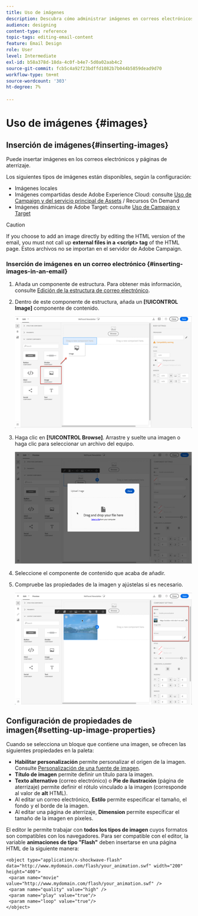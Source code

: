 ```yaml
---
title: Uso de imágenes
description: Descubra cómo administrar imágenes en correos electrónicos con el Diseñador de correo electrónico.
audience: designing
content-type: reference
topic-tags: editing-email-content
feature: Email Design
role: User
level: Intermediate
exl-id: b58a378d-18da-4c0f-b4e7-5d0a02aab4c2
source-git-commit: fcb5c4a92f23bdffd1082b7b044b5859dead9d70
workflow-type: tm+mt
source-wordcount: '303'
ht-degree: 7%

---
```


# Uso de imágenes {#images}

## Inserción de imágenes{#inserting-images}

Puede insertar imágenes en los correos electrónicos y páginas de aterrizaje.

Los siguientes tipos de imágenes están disponibles, según la configuración:

* Imágenes locales
* Imágenes compartidas desde Adobe Experience Cloud: consulte [Uso de Campaign y del servicio principal de Assets](../../integrating/using/working-with-campaign-and-assets-core-service.md) / Recursos On Demand
* Imágenes dinámicas de Adobe Target: consulte [Uso de Campaign y Target](../../integrating/using/about-campaign-target-integration.md)

>[!CAUTION]
>
>If you choose to add an image directly by editing the HTML version of the email, you must not call up **external files in a &lt;script> tag** of the HTML page. Estos archivos no se importan en el servidor de Adobe Campaign.

### Inserción de imágenes en un correo electrónico {#inserting-images-in-an-email}

1. Añada un componente de estructura. Para obtener más información, consulte [Edición de la estructura de correo electrónico](../../designing/using/designing-from-scratch.md#defining-the-email-structure).
1. Dentro de este componente de estructura, añada un **[!UICONTROL Image]** componente de contenido.

   ![](assets/des_insert_images_1.png)

1. Haga clic en **[!UICONTROL Browse]**. Arrastre y suelte una imagen o haga clic para seleccionar un archivo del equipo.

   ![](assets/des_insert_images_2.png)

1. Seleccione el componente de contenido que acaba de añadir.
1. Compruebe las propiedades de la imagen y ajústelas si es necesario.

   ![](assets/des_insert_images_3.png)

## Configuración de propiedades de imagen{#setting-up-image-properties}

Cuando se selecciona un bloque que contiene una imagen, se ofrecen las siguientes propiedades en la paleta:

* **Habilitar personalización** permite personalizar el origen de la imagen. Consulte [Personalización de una fuente de imagen](../../designing/using/personalization.md#personalizing-an-image-source).
* **Título de imagen** permite definir un título para la imagen.
* **Texto alternativo** (correo electrónico) o **Pie de ilustración** (página de aterrizaje) permite definir el rótulo vinculado a la imagen (corresponde al valor de **alt** HTML).
* Al editar un correo electrónico, **Estilo** permite especificar el tamaño, el fondo y el borde de la imagen.
* Al editar una página de aterrizaje, **Dimension** permite especificar el tamaño de la imagen en píxeles.

El editor le permite trabajar con **todos los tipos de imagen** cuyos formatos son compatibles con los navegadores. Para ser compatible con el editor, la variable **animaciones de tipo &quot;Flash&quot;** deben insertarse en una página HTML de la siguiente manera:

```
<object type="application/x-shockwave-flash" data="http://www.mydomain.com/flash/your_animation.swf" width="200" height="400">
 <param name="movie" value="http://www.mydomain.com/flash/your_animation.swf" />
 <param name="quality" value="high" />
 <param name="play" value="true"/>
 <param name="loop" value="true"/> 
</object>
```

<!--
## Modifying images with the Adobe Creative SDK{#modifying-images-with-the-adobe-creative-sdk}

You can edit images and use a complete set of features powered by the Adobe Creative SDK to enhance your images directly in the content editor when editing emails or landing pages.

The image editor offers a powerful, full-featured image editing UI component that allows you to edit images and apply effects and frames, original high-quality stickers, beautiful overlays, fun features like tilt shift and color splash, pro-level adjustments and more.

To modify an image with the Adobe Creative SDK:

1. Select the image.
1. In the toolbar, click the Creative Cloud icon.

   ![](assets/des_creative_sdk_icon.png)

1. Select the tool you want to use through the icons on the top of the window to modify the image.

   ![](assets/email_designer_ccsdktoolbar.png)

1. Click **[!UICONTROL Save]** when modifications are done. The updated image is saved on Adobe Campaign server and ready to be used.

>[!NOTE]
>
>Tools offered in the image editor cannot be customized.
-->

